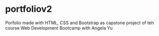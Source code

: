 # portfoliov2
Porfolio made with HTML, CSS and Bootstrap as capstone project of teh course Web Development Bootcamp with Angela Yu
